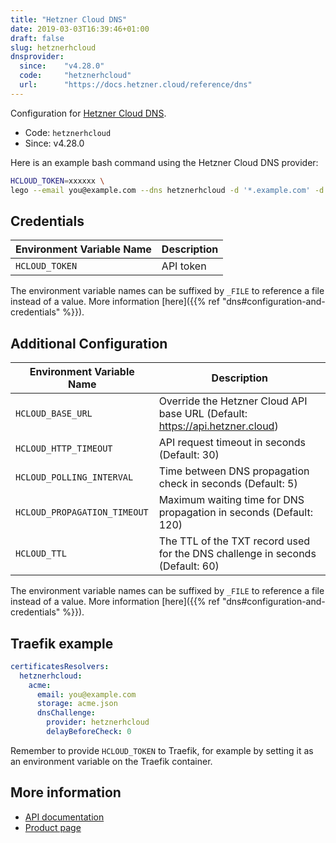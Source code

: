 ```yaml
---
title: "Hetzner Cloud DNS"
date: 2019-03-03T16:39:46+01:00
draft: false
slug: hetznerhcloud
dnsprovider:
  since:    "v4.28.0"
  code:     "hetznerhcloud"
  url:      "https://docs.hetzner.cloud/reference/dns"
---
```


<!-- THIS DOCUMENTATION IS AUTO-GENERATED. PLEASE DO NOT EDIT. -->
<!-- providers/dns/hetznerhcloud/hetznerhcloud.toml -->
<!-- THIS DOCUMENTATION IS AUTO-GENERATED. PLEASE DO NOT EDIT. -->


Configuration for [Hetzner Cloud DNS](https://docs.hetzner.cloud/reference/dns).


<!--more-->

- Code: `hetznerhcloud`
- Since: v4.28.0


Here is an example bash command using the Hetzner Cloud DNS provider:

```bash
HCLOUD_TOKEN=xxxxxx \
lego --email you@example.com --dns hetznerhcloud -d '*.example.com' -d example.com run
```




## Credentials

| Environment Variable Name | Description |
|---------------------------|-------------|
| `HCLOUD_TOKEN` | API token |

The environment variable names can be suffixed by `_FILE` to reference a file instead of a value.
More information [here]({{% ref "dns#configuration-and-credentials" %}}).


## Additional Configuration

| Environment Variable Name | Description |
|------------------------------------|-------------|
| `HCLOUD_BASE_URL` | Override the Hetzner Cloud API base URL (Default: https://api.hetzner.cloud) |
| `HCLOUD_HTTP_TIMEOUT` | API request timeout in seconds (Default: 30) |
| `HCLOUD_POLLING_INTERVAL` | Time between DNS propagation check in seconds (Default: 5) |
| `HCLOUD_PROPAGATION_TIMEOUT` | Maximum waiting time for DNS propagation in seconds (Default: 120) |
| `HCLOUD_TTL` | The TTL of the TXT record used for the DNS challenge in seconds (Default: 60) |

The environment variable names can be suffixed by `_FILE` to reference a file instead of a value.
More information [here]({{% ref "dns#configuration-and-credentials" %}}).


## Traefik example

```yaml
certificatesResolvers:
  hetznerhcloud:
    acme:
      email: you@example.com
      storage: acme.json
      dnsChallenge:
        provider: hetznerhcloud
        delayBeforeCheck: 0
```

Remember to provide `HCLOUD_TOKEN` to Traefik, for example by setting it as an environment variable on the Traefik container.


## More information

- [API documentation](https://docs.hetzner.cloud/reference/dns)
- [Product page](https://www.hetzner.com/cloud)

<!-- THIS DOCUMENTATION IS AUTO-GENERATED. PLEASE DO NOT EDIT. -->
<!-- providers/dns/hetznerhcloud/hetznerhcloud.toml -->
<!-- THIS DOCUMENTATION IS AUTO-GENERATED. PLEASE DO NOT EDIT. -->
